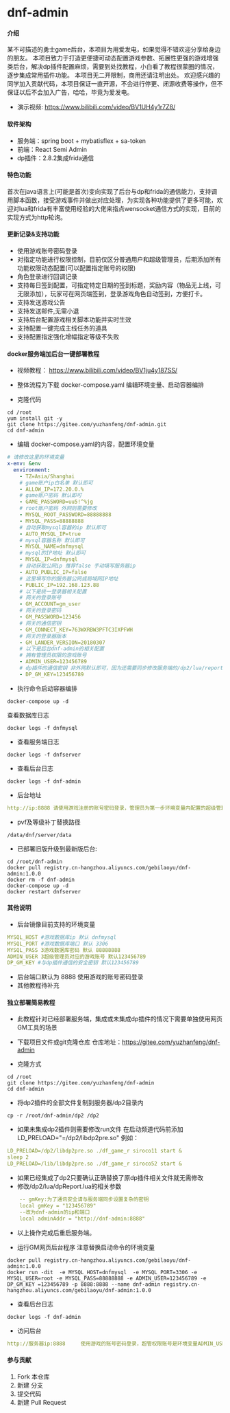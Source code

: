 # dnf-admin

#### 介绍
某不可描述的勇士game后台，本项目为用爱发电，如果觉得不错欢迎分享给身边的朋友。
本项目致力于打造更便捷可动态配置游戏参数、拓展性更强的游戏增强类后台，解决dp插件配置麻烦，需要到处找教程，小白看了教程很蒙圈的情况，逐步集成常用插件功能。
本项目无二开限制，商用还请注明出处。
欢迎感兴趣的同学加入贡献代码，本项目保证一直开源，不会进行停更、闭源收费等操作，但不保证以后不会加入广告，哈哈，毕竟为爱发电。
- 演示视频: https://www.bilibili.com/video/BV1UH4y1r7Z8/


#### 软件架构
- 服务端：spring boot + mybatisflex + sa-token
- 前端：React Semi Admin
- dp插件：2.8.2集成frida通信

#### 特色功能
首次在java语言上(可能是首次)变向实现了后台与dp和frida的通信能力，支持调用脚本函数，接受游戏事件并做出对应处理，为实现各种功能提供了更多可能，欢迎对lua和frida有丰富使用经验的大佬来指点wensocket通信方式的实现，目前的实现方式为http轮询。

#### 更新记录&支持功能
- 使用游戏账号密码登录
- 对指定功能进行权限控制，目前仅区分普通用户和超级管理员，后期添加所有功能权限动态配置(可以配置指定账号的权限)
- 角色登录进行回调记录
- 支持每日签到配置，可指定特定日期的签到标题，奖励内容（物品无上线，可无限添加），玩家可在网页端签到，登录游戏角色自动签到，方便打卡。
- 支持发送游戏公告
- 支持发送邮件,无需小退
- 支持后台配置游戏相关脚本功能并实时生效
- 支持配置一键完成主线任务的道具
- 支持配置指定强化增幅指定等级不失败


#### docker服务端加后台一键部署教程

- 视频教程： 
https://www.bilibili.com/video/BV1ju4y187SS/

- 整体流程为下载 docker-compose.yaml  编辑环境变量、启动容器编排

- 克隆代码
```shell
cd /root
yum install git -y
git clone https://gitee.com/yuzhanfeng/dnf-admin.git  
cd dnf-admin
```
- 编辑 docker-compose.yaml的内容，配置环境变量

```yaml
# 请修改这里的环境变量
x-env: &env
  environment:
    - TZ=Asia/Shanghai
    # game账户ip白名单 默认即可
    - ALLOW_IP=172.20.0.%
    # game账户密码 默认即可
    - GAME_PASSWORD=uu5!^%jg
    # root账户密码 外网则需要修改
    - MYSQL_ROOT_PASSWORD=88888888
    - MYSQL_PASS=88888888
    # 自动获取mysql容器的ip 默认即可
    - AUTO_MYSQL_IP=true
    # mysql容器名称 默认即可
    - MYSQL_NAME=dnfmysql
    # mysql的IP地址 默认即可
    - MYSQL_IP=dnfmysql
    # 自动获取公网ip 推荐false 手动填写服务器ip
    - AUTO_PUBLIC_IP=false
    # 这里填写你的服务器公网或局域网IP地址 
    - PUBLIC_IP=192.168.123.88
    # 以下是统一登录器相关配置
    # 网关的登录账号
    - GM_ACCOUNT=gm_user
    # 网关的登录密码
    - GM_PASSWORD=123456
    # 网关的通信密钥
    - GM_CONNECT_KEY=763WXRBW3PFTC3IXPFWH
    # 网关的登录器版本
    - GM_LANDER_VERSION=20180307
    # 以下是后台dnf-admin的相关配置
    # 拥有管理员权限的游戏账号
    - ADMIN_USER=123456789
    # dp插件的通信密钥 非外网默认即可，因为还需要同步修改服务端的/dp2/lua/reportDp.lua
    - DP_GM_KEY=123456789

```
- 执行命令启动容器编排
```shell
docker-compose up -d
```

查看数据库日志

```shell
docker logs -f dnfmysql  
```
- 查看服务端日志

```shell
docker logs -f dnfserver  
```
- 查看后台日志

```shell
docker logs -f dnf-admin 
```
- 后台地址

```yaml
http://ip:8888 请使用游戏注册的账号密码登录，管理员为第一步环境变量内配置的超级管理员账号，其他游戏账号夜客登录权限为普通用户
```

- pvf及等级补丁替换路径

```shell
/data/dnf/server/data
```

- 已部署旧版升级到最新版后台:

```shell
cd /root/dnf-admin
docker pull registry.cn-hangzhou.aliyuncs.com/gebilaoyu/dnf-admin:1.0.0
docker rm -f dnf-admin
docker-compose up -d
docker restart dnfserver
```


#### 其他说明

- 后台镜像目前支持的环境变量
``` yaml
MYSQL_HOST #游戏数据库ip 默认 dnfmysql
MYSQL_PORT #游戏数据库端口 默认 3306
MYSQL_PASS 3游戏数据库密码 默认 88888888
ADMIN_USER 3超级管理员对应的游戏账号 默认123456789
DP_GM_KEY #与dp插件通信的安全密钥 默认123456789
```
- 后台端口默认为 8888 使用游戏的账号密码登录
- 其他教程待补充


#### 独立部署简易教程

- 此教程针对已经部署服务端，集成或未集成dp插件的情况下需要单独使用网页GM工具的场景

- 下载项目文件或git克隆仓库
  仓库地址：https://gitee.com/yuzhanfeng/dnf-admin
- 克隆方式
```shell
cd /root
git clone https://gitee.com/yuzhanfeng/dnf-admin
cd dnf-admin
```
- 将dp2插件的全部文件复制到服务器/dp2目录内

```shell
cp -r /root/dnf-admin/dp2 /dp2
```

- 如果未集成dp2插件则需要修改run文件  在启动频道代码前添加 LD_PRELOAD="=/dp2/libdp2pre.so"
  例如：
```yaml
LD_PRELOAD=/dp2/libdp2pre.so ./df_game_r siroco11 start &
sleep 2
LD_PRELOAD=/lib/libdp2pre.so ./df_game_r siroco52 start &
```
- 如果已经集成了dp2只要确认正确替换了原dp插件相关文件就无需修改
- 修改/dp2/lua/dpReport.lua的相关参数

``` yaml
    -- gmKey:为了通讯安全请与服务端同步设置复杂的密钥
    local gmKey = "123456789"
    --改为dnf-admin的ip和端口
    local adminAddr = "http://dnf-admin:8888"

```
- 以上操作完成后重启服务端。

- 运行GM网页后台程序 注意替换启动命令的环境变量

```shell 
docker pull registry.cn-hangzhou.aliyuncs.com/gebilaoyu/dnf-admin:1.0.0
docker run -dit  -e MYSQL_HOST=dnfmysql  -e MYSQL_PORT=3306 -e MYSQL_USER=root -e MYSQL_PASS=88888888 -e ADMIN_USER=123456789 -e DP_GM_KEY =123456789 -p 8888:8888 --name dnf-admin registry.cn-hangzhou.aliyuncs.com/gebilaoyu/dnf-admin:1.0.0
```

- 查看后台日志

```shell
docker logs -f dnf-admin
```


- 访问后台
```yaml
http://服务器ip:8888     使用游戏的账号密码登录，超管权限账号是环境变量ADMIN_USER设置的账号，其他账号为普通权限
```

#### 参与贡献

1.  Fork 本仓库
2.  新建  分支
3.  提交代码
4.  新建 Pull Request


